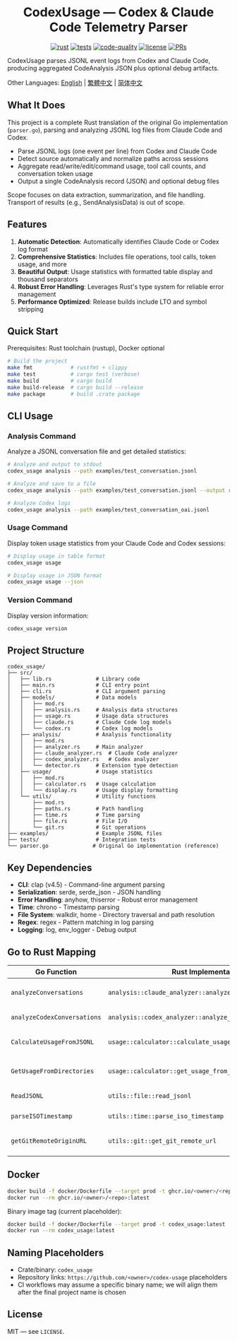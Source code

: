 <center>

# CodexUsage — Codex & Claude Code Telemetry Parser

[![rust](https://img.shields.io/badge/Rust-stable-orange?logo=rust&logoColor=white)](https://www.rust-lang.org/)
[![tests](https://github.com/Mai0313/CodexUsage/actions/workflows/test.yml/badge.svg)](https://github.com/Mai0313/CodexUsage/actions/workflows/test.yml)
[![code-quality](https://github.com/Mai0313/CodexUsage/actions/workflows/code-quality-check.yml/badge.svg)](https://github.com/Mai0313/CodexUsage/actions/workflows/code-quality-check.yml)
[![license](https://img.shields.io/badge/License-MIT-green.svg?labelColor=gray)](https://github.com/Mai0313/CodexUsage/tree/master?tab=License-1-ov-file)
[![PRs](https://img.shields.io/badge/PRs-welcome-brightgreen.svg)](https://github.com/Mai0313/CodexUsage/pulls)

</center>

CodexUsage parses JSONL event logs from Codex and Claude Code, producing aggregated CodeAnalysis JSON plus optional debug artifacts.

Other Languages: [English](README.md) | [繁體中文](README.zh-TW.md) | [简体中文](README.zh-CN.md)

## What It Does

This project is a complete Rust translation of the original Go implementation (`parser.go`), parsing and analyzing JSONL log files from Claude Code and Codex.

- Parse JSONL logs (one event per line) from Codex and Claude Code
- Detect source automatically and normalize paths across sessions
- Aggregate read/write/edit/command usage, tool call counts, and conversation token usage
- Output a single CodeAnalysis record (JSON) and optional debug files

Scope focuses on data extraction, summarization, and file handling. Transport of results (e.g., SendAnalysisData) is out of scope.

## Features

1. **Automatic Detection**: Automatically identifies Claude Code or Codex log format
2. **Comprehensive Statistics**: Includes file operations, tool calls, token usage, and more
3. **Beautiful Output**: Usage statistics with formatted table display and thousand separators
4. **Robust Error Handling**: Leverages Rust's type system for reliable error management
5. **Performance Optimized**: Release builds include LTO and symbol stripping

## Quick Start

Prerequisites: Rust toolchain (rustup), Docker optional

```bash
# Build the project
make fmt            # rustfmt + clippy
make test           # cargo test (verbose)
make build          # cargo build
make build-release  # cargo build --release
make package        # build .crate package
```

## CLI Usage

### Analysis Command

Analyze a JSONL conversation file and get detailed statistics:

```bash
# Analyze and output to stdout
codex_usage analysis --path examples/test_conversation.jsonl

# Analyze and save to a file
codex_usage analysis --path examples/test_conversation.jsonl --output result.json

# Analyze Codex logs
codex_usage analysis --path examples/test_conversation_oai.jsonl
```

### Usage Command

Display token usage statistics from your Claude Code and Codex sessions:

```bash
# Display usage in table format
codex_usage usage

# Display usage in JSON format
codex_usage usage --json
```

### Version Command

Display version information:

```bash
codex_usage version
```

## Project Structure

```
codex_usage/
├── src/
│   ├── lib.rs              # Library code
│   ├── main.rs             # CLI entry point
│   ├── cli.rs              # CLI argument parsing
│   ├── models/             # Data models
│   │   ├── mod.rs
│   │   ├── analysis.rs     # Analysis data structures
│   │   ├── usage.rs        # Usage data structures
│   │   ├── claude.rs       # Claude Code log models
│   │   └── codex.rs        # Codex log models
│   ├── analysis/           # Analysis functionality
│   │   ├── mod.rs
│   │   ├── analyzer.rs     # Main analyzer
│   │   ├── claude_analyzer.rs  # Claude Code analyzer
│   │   ├── codex_analyzer.rs   # Codex analyzer
│   │   └── detector.rs     # Extension type detection
│   ├── usage/              # Usage statistics
│   │   ├── mod.rs
│   │   ├── calculator.rs   # Usage calculation
│   │   └── display.rs      # Usage display formatting
│   └── utils/              # Utility functions
│       ├── mod.rs
│       ├── paths.rs        # Path handling
│       ├── time.rs         # Time parsing
│       ├── file.rs         # File I/O
│       └── git.rs          # Git operations
├── examples/               # Example JSONL files
├── tests/                  # Integration tests
└── parser.go              # Original Go implementation (reference)
```

## Key Dependencies

- **CLI**: clap (v4.5) - Command-line argument parsing
- **Serialization**: serde, serde_json - JSON handling
- **Error Handling**: anyhow, thiserror - Robust error management
- **Time**: chrono - Timestamp parsing
- **File System**: walkdir, home - Directory traversal and path resolution
- **Regex**: regex - Pattern matching in log parsing
- **Logging**: log, env_logger - Debug output

## Go to Rust Mapping

| Go Function | Rust Implementation | Description |
|-------------|---------------------|-------------|
| `analyzeConversations` | `analysis::claude_analyzer::analyze_claude_conversations` | Claude Code analysis |
| `analyzeCodexConversations` | `analysis::codex_analyzer::analyze_codex_conversations` | Codex analysis |
| `CalculateUsageFromJSONL` | `usage::calculator::calculate_usage_from_jsonl` | Single file usage calculation |
| `GetUsageFromDirectories` | `usage::calculator::get_usage_from_directories` | Directory usage statistics |
| `ReadJSONL` | `utils::file::read_jsonl` | JSONL file reading |
| `parseISOTimestamp` | `utils::time::parse_iso_timestamp` | Timestamp parsing |
| `getGitRemoteOriginURL` | `utils::git::get_git_remote_url` | Git remote URL extraction |

## Docker

```bash
docker build -f docker/Dockerfile --target prod -t ghcr.io/<owner>/<repo>:latest .
docker run --rm ghcr.io/<owner>/<repo>:latest
```

Binary image tag (current placeholder):
```bash
docker build -f docker/Dockerfile --target prod -t codex_usage:latest .
docker run --rm codex_usage:latest
```

## Naming Placeholders

- Crate/binary: `codex_usage`
- Repository links: `https://github.com/<owner>/codex-usage` placeholders
- CI workflows may assume a specific binary name; we will align them after the final project name is chosen

## License

MIT — see `LICENSE`.
